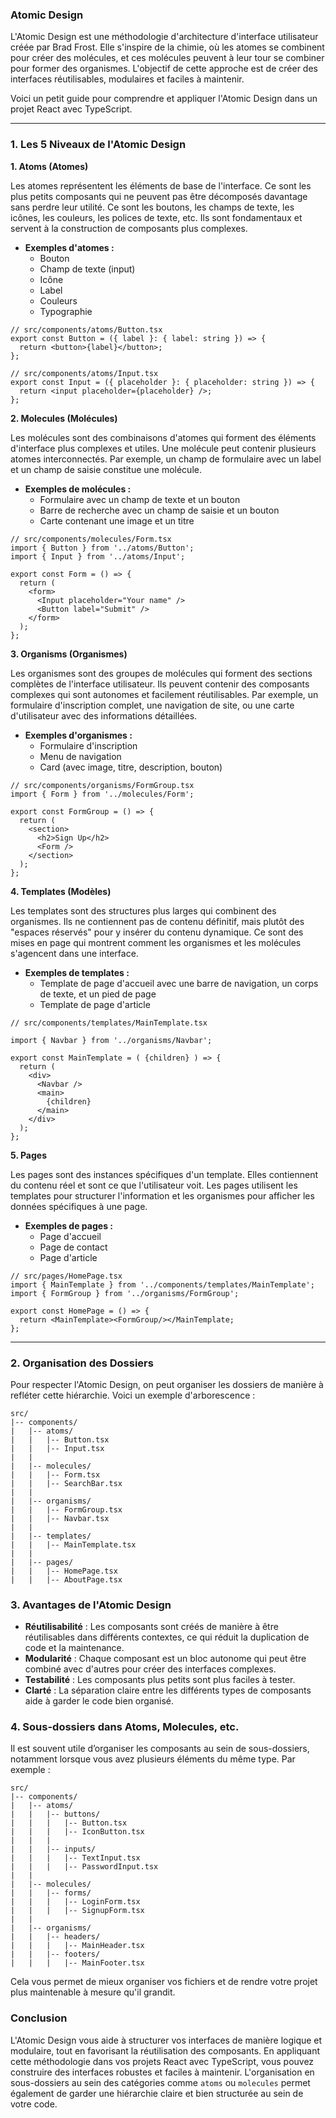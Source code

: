 ### Atomic Design

L'Atomic Design est une méthodologie d'architecture d'interface utilisateur créée par Brad Frost. Elle s'inspire de la chimie, où les atomes se combinent pour créer des molécules, et ces molécules peuvent à leur tour se combiner pour former des organismes. L'objectif de cette approche est de créer des interfaces réutilisables, modulaires et faciles à maintenir.

Voici un petit guide pour comprendre et appliquer l'Atomic Design dans un projet React avec TypeScript.

---

### 1. **Les 5 Niveaux de l'Atomic Design**

**1. Atoms (Atomes)**

Les atomes représentent les éléments de base de l'interface. Ce sont les plus petits composants qui ne peuvent pas être décomposés davantage sans perdre leur utilité. Ce sont les boutons, les champs de texte, les icônes, les couleurs, les polices de texte, etc. Ils sont fondamentaux et servent à la construction de composants plus complexes.

- **Exemples d'atomes :**
  - Bouton
  - Champ de texte (input)
  - Icône
  - Label
  - Couleurs
  - Typographie

```tsx
// src/components/atoms/Button.tsx
export const Button = ({ label }: { label: string }) => {
  return <button>{label}</button>;
};

// src/components/atoms/Input.tsx
export const Input = ({ placeholder }: { placeholder: string }) => {
  return <input placeholder={placeholder} />;
};
```

**2. Molecules (Molécules)**

Les molécules sont des combinaisons d'atomes qui forment des éléments d'interface plus complexes et utiles. Une molécule peut contenir plusieurs atomes interconnectés. Par exemple, un champ de formulaire avec un label et un champ de saisie constitue une molécule.

- **Exemples de molécules :**
  - Formulaire avec un champ de texte et un bouton
  - Barre de recherche avec un champ de saisie et un bouton
  - Carte contenant une image et un titre

```tsx
// src/components/molecules/Form.tsx
import { Button } from '../atoms/Button';
import { Input } from '../atoms/Input';

export const Form = () => {
  return (
    <form>
      <Input placeholder="Your name" />
      <Button label="Submit" />
    </form>
  );
};
```

**3. Organisms (Organismes)**

Les organismes sont des groupes de molécules qui forment des sections complètes de l'interface utilisateur. Ils peuvent contenir des composants complexes qui sont autonomes et facilement réutilisables. Par exemple, un formulaire d'inscription complet, une navigation de site, ou une carte d'utilisateur avec des informations détaillées.

- **Exemples d'organismes :**
  - Formulaire d'inscription
  - Menu de navigation
  - Card (avec image, titre, description, bouton)
  
```tsx
// src/components/organisms/FormGroup.tsx
import { Form } from '../molecules/Form';

export const FormGroup = () => {
  return (
    <section>
      <h2>Sign Up</h2>
      <Form />
    </section>
  );
};
```

**4. Templates (Modèles)**

Les templates sont des structures plus larges qui combinent des organismes. Ils ne contiennent pas de contenu définitif, mais plutôt des "espaces réservés" pour y insérer du contenu dynamique. Ce sont des mises en page qui montrent comment les organismes et les molécules s'agencent dans une interface.

- **Exemples de templates :**
  - Template de page d'accueil avec une barre de navigation, un corps de texte, et un pied de page
  - Template de page d'article

```tsx
// src/components/templates/MainTemplate.tsx

import { Navbar } from '../organisms/Navbar';

export const MainTemplate = ( {children} ) => {
  return (
    <div>
      <Navbar />
      <main>
        {children}
      </main>
    </div>
  );
};
```

**5. Pages**

Les pages sont des instances spécifiques d'un template. Elles contiennent du contenu réel et sont ce que l'utilisateur voit. Les pages utilisent les templates pour structurer l'information et les organismes pour afficher les données spécifiques à une page.

- **Exemples de pages :**
  - Page d'accueil
  - Page de contact
  - Page d'article
  
```tsx
// src/pages/HomePage.tsx
import { MainTemplate } from '../components/templates/MainTemplate';
import { FormGroup } from '../organisms/FormGroup';

export const HomePage = () => {
  return <MainTemplate><FormGroup/></MainTemplate;
};
```

---

### 2. **Organisation des Dossiers**

Pour respecter l'Atomic Design, on peut organiser les dossiers de manière à refléter cette hiérarchie. Voici un exemple d'arborescence :

```
src/
|-- components/
|   |-- atoms/
|   |   |-- Button.tsx
|   |   |-- Input.tsx
|   |
|   |-- molecules/
|   |   |-- Form.tsx
|   |   |-- SearchBar.tsx
|   |
|   |-- organisms/
|   |   |-- FormGroup.tsx
|   |   |-- Navbar.tsx
|   |
|   |-- templates/
|   |   |-- MainTemplate.tsx
|   |
|   |-- pages/
|   |   |-- HomePage.tsx
|   |   |-- AboutPage.tsx
```

### 3. **Avantages de l'Atomic Design**

- **Réutilisabilité** : Les composants sont créés de manière à être réutilisables dans différents contextes, ce qui réduit la duplication de code et la maintenance.
- **Modularité** : Chaque composant est un bloc autonome qui peut être combiné avec d'autres pour créer des interfaces complexes.
- **Testabilité** : Les composants plus petits sont plus faciles à tester.
- **Clarté** : La séparation claire entre les différents types de composants aide à garder le code bien organisé.

### 4. **Sous-dossiers dans Atoms, Molecules, etc.**

Il est souvent utile d’organiser les composants au sein de sous-dossiers, notamment lorsque vous avez plusieurs éléments du même type. Par exemple :

```
src/
|-- components/
|   |-- atoms/
|   |   |-- buttons/
|   |   |   |-- Button.tsx
|   |   |   |-- IconButton.tsx
|   |   |
|   |   |-- inputs/
|   |   |   |-- TextInput.tsx
|   |   |   |-- PasswordInput.tsx
|   |
|   |-- molecules/
|   |   |-- forms/
|   |   |   |-- LoginForm.tsx
|   |   |   |-- SignupForm.tsx
|   |
|   |-- organisms/
|   |   |-- headers/
|   |   |   |-- MainHeader.tsx
|   |   |-- footers/
|   |   |   |-- MainFooter.tsx
```

Cela vous permet de mieux organiser vos fichiers et de rendre votre projet plus maintenable à mesure qu'il grandit.

### Conclusion

L'Atomic Design vous aide à structurer vos interfaces de manière logique et modulaire, tout en favorisant la réutilisation des composants. En appliquant cette méthodologie dans vos projets React avec TypeScript, vous pouvez construire des interfaces robustes et faciles à maintenir. L'organisation en sous-dossiers au sein des catégories comme `atoms` ou `molecules` permet également de garder une hiérarchie claire et bien structurée au sein de votre code.
